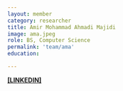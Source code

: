 ```yaml
---
layout: member
category: researcher
title: Amir Mohammad Ahmadi Majidi
image: ama.jpeg
role: BS, Computer Science
permalink: 'team/ama'
education:

---
```


**[[LINKEDIN]](https://www.linkedin.com/in/amir-mohammad-ahmadi-majidi-22a100270)**
